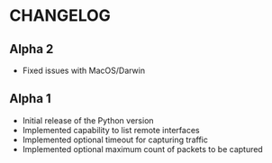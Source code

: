 # CHANGELOG

## Alpha 2

* Fixed issues with MacOS/Darwin

## Alpha 1

* Initial release of the Python version
* Implemented capability to list remote interfaces
* Implemented optional timeout for capturing traffic
* Implemented optional maximum count of packets to be captured
